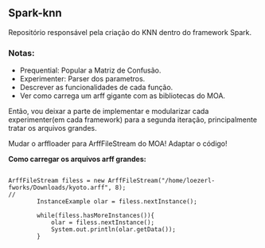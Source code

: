 ## Spark-knn

Repositório responsável pela criação do KNN dentro do framework Spark.

### Notas:
- Prequential: Popular a Matriz de Confusão.
- Experimenter: Parser dos parametros.
- Descrever as funcionalidades de cada função.
- Ver como carrega um arff gigante com as bibliotecas do MOA.

Então, vou deixar a parte de implementar e modularizar cada experimenter(em cada framework) para a segunda iteração, principalmente tratar os arquivos grandes.


Mudar o arffloader para ArffFileStream do MOA! Adaptar o código!

**Como carregar os arquivos arff grandes:**

```

ArffFileStream filess = new ArffFileStream("/home/loezerl-fworks/Downloads/kyoto.arff", 8);
//
        InstanceExample olar = filess.nextInstance();

        while(filess.hasMoreInstances()){
            olar = filess.nextInstance();
            System.out.println(olar.getData());
        }
        
```